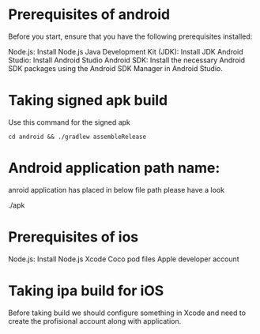 # Prerequisites of android
Before you start, ensure that you have the following prerequisites installed:

Node.js: Install Node.js
Java Development Kit (JDK): Install JDK
Android Studio: Install Android Studio
Android SDK: Install the necessary Android SDK packages using the Android SDK Manager in Android Studio.

# Taking signed apk build
Use this command for the signed apk

`cd android && ./gradlew assembleRelease`

# Android application path name:

anroid application has placed in below file path please have a look

./apk 


# Prerequisites of ios

Node.js: Install Node.js
Xcode 
Coco pod files
Apple developer account 


# Taking ipa build for iOS

Before taking build we should configure something in Xcode and need to create the profisional account along with application.



